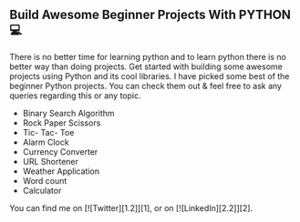 ## Build Awesome Beginner Projects With PYTHON :computer:
 There is no better time for learning python and to learn python there is no better way than doing projects. Get started with building some awesome projects using Python and its cool libraries. I have picked some best of the beginner Python projects. You can check them out & feel free to ask any queries regarding this or any topic. 
 - Binary Search Algorithm
 - Rock Paper Scissors
 - Tic- Tac- Toe
 - Alarm Clock
 - Currency Converter
 - URL Shortener
 - Weather Application
 - Word count
 - Calculator

You can find me on [![Twitter][1.2]][1], or on [![LinkedIn][2.2]][2].
